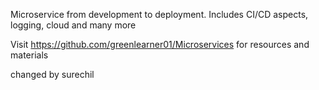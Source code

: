 Microservice from development to deployment. Includes CI/CD aspects, logging, cloud and many more

Visit https://github.com/greenlearner01/Microservices for resources and materials

changed by surechil
